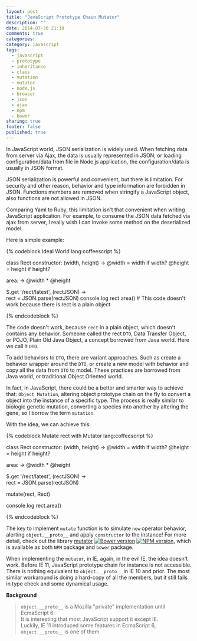 ```yaml
---
layout: post
title: "JavaScript Prototype Chain Mutator"
description: ""
date: 2014-07-30 21:10
comments: true
categories: 
category: javascript
tags: 
  - javascript
  - prototype
  - inheritance
  - class
  - mutation
  - mutator
  - node.js
  - browser
  - json
  - ajax
  - npm
  - bower
sharing: true
footer: false
published: true
---
```


In JavaScript world, JSON serialization is widely used. When fetching data from server via Ajax, the data is usually represented in JSON; or loading configuration/data from file in Node.js application, the configuration/data is usually in JSON format.

JSON serialization is powerful and convenient, but there is limitation. For security and other reason, behavior and type information are forbidden in JSON. Functions members are removed when stringify a JavaScript object, also functions are not allowed in JSON.

Comparing Yaml to Ruby, this limitation isn't that convenient when writing JavaScript application. For example, to consume the JSON data fetched via ajax from server, I really wish I can invoke some method on the deserialized model. 

Here is simple example:

{% codeblock Ideal World  lang:coffeescript %}

class Rect
  constructor: (width, height) ->
    @width = width if width?
    @height = height if height?
    
  area: ->
    @width * @height

$.get '/rect/latest', (rectJSON) ->  
  rect = JSON.parse(rectJSON)
  console.log rect.area() # This code doesn't work because there is rect is a plain object

{% endcodeblock %}

The code doesn't work, because `rect` in a plain object, which doesn't contains any behavior. Someone called the rect `DTO`, Data Transfer Object, or POJO, Plain Old Java Object, a concept borrowed from Java world. Here we call it `DTO`.

To add behaviors to `DTO`, there are variant approaches. Such as create a behavior wrapper around the `DTO`, or create a new model with behavior and copy all the data from `DTO` to model. These practices are borrowed from Java world, or traditional Object Oriented world.

In fact, in JavaScript, there could be a better and smarter way to achieve that: `Object Mutation`, altering object prototype chain on the fly to convert a object into the instance of a specific type. The process is really similar to biologic genetic mutation, converting a species into another by altering the gene, so I borrow the term `mutation`.

With the idea, we can achieve this:

{% codeblock Mutate rect with Mutator lang:coffeescript %}

class Rect
  constructor: (width, height) ->
    @width = width if width?
    @height = height if height?
    
  area: ->
    @width * @height

$.get '/rect/latest', (rectJSON) ->  
  rect = JSON.parse(rectJSON)

  mutate(rect, Rect)
  
  console.log rect.area() 

{% endcodeblock %}

The key to implement `mutate` function is to simulate `new` operator behavior, alerting `object.__proto__` and apply `constructor` to the instance! For more detail, check out the library [mutator](https://github.com/timnew/mutator) [![Bower version][bower-image]][homepage] [![NPM version][npm-image]][npm-url], which is available as both `NPM` package and `bower` package.

When implementing the `mutator`, in IE, again, in the evil IE, the idea doesn't work. Before IE 11, JavaScript prototype chain for instance is not accessible. There is nothing equivalent to `object.__proto__` in IE 10 and prior. The most similar workaround is doing a hard-copy of all the members, but it still fails in type check and some dynamical usage.

**Background** 

> `object.__proto__` is a Mozilla "private" implementation until EcmaScript 6.    
> It is interesting that most JavaScript support it except IE.  
> Luckily, IE 11 introduced some features in EcmaScript 6, `object.__proto__` is one of them.

[bower-image]: https://badge.fury.io/bo/widget.coffee.svg
[homepage]: https://github.com/timnew/mutator
[npm-image]: http://img.shields.io/npm/v/mutator.svg
[npm-url]: https://www.npmjs.org/package/mutator